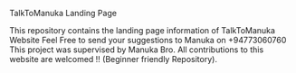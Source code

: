 TalkToManuka Landing Page

This repository contains the landing page information of TalkToManuka Website
Feel Free to send your suggestions to Manuka on +94773060760
This project was supervised by Manuka Bro.
All contributions to this website are welcomed !! (Beginner friendly Repository).